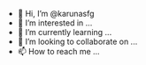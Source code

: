 - 👋 Hi, I’m @karunasfg
- 👀 I’m interested in ...
- 🌱 I’m currently learning ...
- 💞️ I’m looking to collaborate on ...
- 📫 How to reach me ...

<!---
karunasfg/karunasfg is a ✨ special ✨ repository because its `README.md` (this file) appears on your GitHub profile.
You can click the Preview link to take a look at your changes.
--->
